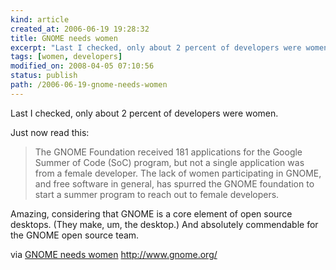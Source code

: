 ```yaml
--- 
kind: article
created_at: 2006-06-19 19:28:32
title: GNOME needs women
excerpt: "Last I checked, only about 2 percent of developers were women. "
tags: [women, developers]
modified_on: 2008-04-05 07:10:56
status: publish 
path: /2006-06-19-gnome-needs-women
---
```


Last I checked, only about 2 percent of developers were women. 

Just now read this: 

<blockquote   class="large">The GNOME Foundation received 181 applications for the Google Summer of Code (SoC) program, but not a single application was from a female developer. The lack of women participating in GNOME, and free software in general, has spurred the GNOME foundation to start a summer program to reach out to female developers.</blockquote>Amazing, considering that GNOME is a core element of open source desktops. (They make, um, the desktop.) And absolutely commendable for the GNOME open source team.  

via <a href="http://business.newsforge.com/article.pl?sid=06/06/15/2054202&from=rss">GNOME needs women</a>
http://www.gnome.org/